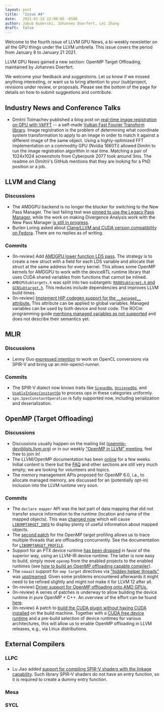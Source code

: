 ```yaml
---
layout: post
title:  "Issue #4"
date:   2021-01-22 12:00:00 -0500
author: Jakub Kuderski, Johannes Doerfert, Lei Zhang
draft:  false
---
```


Welcome to the fourth issue of LLVM GPU News, a bi-weekly newsletter on all the GPU things under the LLVM umbrella.
This issue covers the period from January 8 to January 21 2021.

LLVM GPU News gained a new section: OpenMP Target Offloading, maintained by Johannes Doerfert.

We welcome your feedback and suggestions. Let us know if we missed anything interesting, or want us to bring attention to your (sub)project, revisions under review, or proposals. Please see the bottom of the page for details on how to submit suggestions and contribute.

## Industry News and Conference Talks

*  Dmitrii Tolmachev published a blog post on [real-time image registration on GPU with VkFFT](https://towardsdatascience.com/real-time-image-registration-on-gpu-with-vkfft-library-c4e47f8050a0) -- a self-made [Vulkan Fast Fourier Transform library](https://github.com/DTolm/VkFFT). Image registration is the problem of determining what coordinate system transformation to apply to an image in order to match it against a different image of the same object. Using a highly-optimized FFT implementation on a commodity GPU (Nvidia 1660Ti) allowed Dimitri to run the image registration algorithm in real time. Matching a pair of 1024x1024 screenshots from Cyberpunk 2077 took around 3ms. The readme on Dimitrii's GitHub mentions that they are looking for a PhD position or a job.


##  LLVM and Clang

### Discussions

*  The AMDGPU backend is no longer the blocker for switching to the New Pass Manager. The last failing test was [pinned to use the Legacy Pass Manager](https://reviews.llvm.org/D95051), while the work on making Divergence Analysis work with the New Pass Manager [is still in progress](https://lists.llvm.org/pipermail/llvm-dev/2021-January/147946.html).
*  Burlen Loring asked about [Clang/LLVM and CUDA version compatibility on Fedora](https://lists.llvm.org/pipermail/cfe-dev/2021-January/067532.html). There are no replies as of writing.

### Commits

*  (In-review) Add [AMDGPU lower function LDS pass](https://reviews.llvm.org/D94648). The strategy is to create a new struct with a field for each LDS variable and allocate that struct at the same address for every kernel. This allows some OpenMP kernels for AMDGPU to work with the deviceRTL runtime library that uses CUDA shared variables from functions that cannot be inlined.
*  `AMDGPUSubtargets.h` was split into two subtargets: [`R600Subtarget.h` and `GCNSubtarget.h`](https://reviews.llvm.org/D95036). This reduces include dependencies and improves LLVM build times.
*  (In-review) [Implement HIP codegen support for the `__managed__` attribute.](https://reviews.llvm.org/D94814) This attribute can be applied to global variables. Managed variables can be used by both device and host code. The ROCm programming guide [mentions managed variables as not supported](https://rocmdocs.amd.com/en/latest/Programming_Guides/HIP-GUIDE.html#variable-type-qualifiers) and does not describe their semantics yet.


## MLIR

### Discussions

*  Lenny Guo [expressed intention](https://llvm.discourse.group/t/generate-spirv-binary-from-mlir-dialect-kernels-to-run-it-on-ocl-runtime/2501/4) to work on OpenCL conversions via SPIR-V and bring up an mlir-opencl-runner.

### Commits

*  The SPIR-V dialect now knows traits like [`SignedOp`](https://reviews.llvm.org/D94896), [`UnsignedOp`](https://reviews.llvm.org/D94068), and [`UsableInSpecConstantOp`](https://reviews.llvm.org/D94288) to process ops in these categories uniformly.
*  `spv.SpecConstantOperation` is fully supported now, including serialization and deserialization.  


## OpenMP (Target Offloading)

### Discussions

*  Discussions usually happen on the mailing list (openmp-dev@lists.llvm.org) or in our weekly ["OpenMP in LLVM" meeting](https://docs.google.com/document/d/1Tz8WFN13n7yJ-SCE0Qjqf9LmjGUw0dWO9Ts1ss4YOdg/edit?usp=sharing), feel free to join in!
*  The LLVM/OpenMP documentation has been [online](https://openmp.llvm.org/docs/index.html) for a few weeks. Initial content is there but the [FAQ](https://openmp.llvm.org/docs/SupportAndFAQ.html) and other sections are still very much empty; we are looking for volunteers and topics.
*  The memory management APIs proposed for OpenMP 6.0, i.a., to allocate managed memory, are discussed for an (potentially opt-in) inclusion into the LLVM runtime very soon.

### Commits

*  The `declare mapper` API was the last part of data mapping that did not transfer source information to the runtime (location and name of the mapped objects). This was [changed now](https://reviews.llvm.org/D94806) which will cause [`LIBOMPTARGET_INFO`](https://openmp.llvm.org/docs/design/Runtimes.html#libomptarget-info) to display plenty of useful information about mapped objects.
*  The [second patch](https://reviews.llvm.org/D94855) for the OpenMP target profiling allows us to trace multiple threads that are offloading concurrently. See the documentation for [`LIBOMPTARGET_PROFILE`](https://openmp.llvm.org/docs/design/Runtimes.html#libomptarget-profile).
*  Support for an PTX device runtime [has been dropped](https://reviews.llvm.org/D94725) in favor of the superior way, using an LLVM-IR device runtime. The latter is now easy to build, simply move `openmp` from the enabled projects to the enabled runtimes (see [how to build an OpenMP offloading capable compiler](https://openmp.llvm.org/docs/SupportAndFAQ.html#q-how-to-build-an-openmp-offload-capable-compiler)).
*  The `nowait` support for `omp target` directives via ["hidden helper threads"](https://tianshilei.me/wp-content/uploads/concurrent-lcpc2020.pdf) was [upstreamed](https://reviews.llvm.org/D77609). Given some problems encountered afterwards it might need to be refined slightly and might not make it for LLVM 12 after all.
*  (In-review) [Driver support for OpenMP offloading onto AMD GPUs.](https://reviews.llvm.org/D94961)
*  (In-review) A series of patches is underway to allow building the device runtime in pure OpenMP + C++. An overview of the effort can be found [here](https://reviews.llvm.org/D94745).
*  (In-review) A patch to [build the CUDA plugin without having CUDA installed](https://reviews.llvm.org/D95155) on the build machine. Together with a [CUDA free device runtime](https://reviews.llvm.org/D94745) and a pre-build selection of device runtimes for various architectures, this will allow us to enable OpenMP offloading in LLVM releases, e.g., via Linux distributions.


## External Compilers

### LLPC

*  Lu Jiao added [support for compiling SPIR-V shaders with the linkage capability](https://github.com/GPUOpen-Drivers/llpc/pull/1110). Such library SPIR-V shaders do not have an entry function, so it is required to create a dummy entry function.

### Mesa

### SYCL
